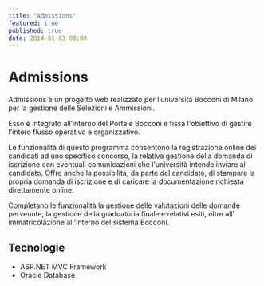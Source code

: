 ```yaml
---
title: "Admissions"
featured: true
published: true
date: 2014-01-03 00:00
---
```

# Admissions

Admissions è un progetto web realizzato per l’università Bocconi di Milano per la gestione delle Selezioni e Ammissioni.

Esso è integrato all’interno del Portale Bocconi e fissa l'obiettivo di gestire l'intero flusso operativo e organizzativo.

Le funzionalità di questo programma consentono la registrazione online dei candidati ad uno specifico concorso, la relativa gestione della domanda di iscrizione con eventuali comunicazioni che l'università intende inviare al candidato. Offre anche la possibilità, da parte del candidato, di stampare la propria domanda di iscrizione e di caricare la documentazione richiesta direttamente online.

Completano le funzionalità la gestione delle valutazioni delle domande pervenute, la gestione della graduatoria finale e relativi esiti, oltre all’ immatricolazione all'interno del sistema Bocconi.

## Tecnologie

- ASP.NET MVC Framework
- Oracle Database
